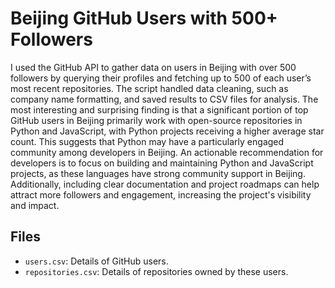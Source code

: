 # Beijing GitHub Users with 500+ Followers
I used the GitHub API to gather data on users in Beijing with over 500 followers by querying their profiles and fetching up to 500 of each user’s most recent repositories. The script handled data cleaning, such as company name formatting, and saved results to CSV files for analysis.
The most interesting and surprising finding is that a significant portion of top GitHub users in Beijing primarily work with open-source repositories in Python and JavaScript, with Python projects receiving a higher average star count. This suggests that Python may have a particularly engaged community among developers in Beijing.
An actionable recommendation for developers is to focus on building and maintaining Python and JavaScript projects, as these languages have strong community support in Beijing. Additionally, including clear documentation and project roadmaps can help attract more followers and engagement, increasing the project's visibility and impact.

## Files
- `users.csv`: Details of GitHub users.
- `repositories.csv`: Details of repositories owned by these users.
